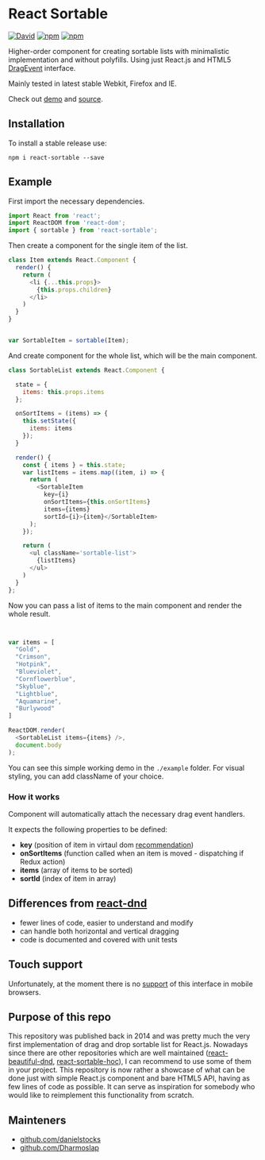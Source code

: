 # React Sortable


[![David](https://david-dm.org/danielstocks/react-sortable.svg)](https://david-dm.org/danielstocks/react-sortable)
[![npm](https://img.shields.io/npm/v/react-sortable.svg)](https://www.npmjs.com/package/react-sortable)
[![npm](https://img.shields.io/npm/dt/react-sortable.svg?maxAge=2592000)](https://www.npmjs.com/package/react-sortable)


Higher-order component for creating sortable lists with minimalistic implementation and without polyfills.
Using just React.js and HTML5 [DragEvent](https://developer.mozilla.org/en-US/docs/Web/API/DragEvent) interface.

Mainly tested in latest stable Webkit, Firefox and IE.

Check out [demo](http://webcloud.se/react-sortable) and [source](https://github.com/danielstocks/react-sortable/blob/master/src/SortableComposition.js).


## Installation

To install a stable release use:

`npm i react-sortable --save`

## Example

First import the necessary dependencies.

```js
import React from 'react';
import ReactDOM from 'react-dom';
import { sortable } from 'react-sortable';

```

Then create a component for the single item of the list.

```js
class Item extends React.Component {
  render() {
    return (
      <li {...this.props}>
        {this.props.children}
      </li>
    )
  }
}


var SortableItem = sortable(Item);

```

And create component for the whole list, which will be the main component.

```js
class SortableList extends React.Component {

  state = {
    items: this.props.items
  };

  onSortItems = (items) => {
    this.setState({
      items: items
    });
  }

  render() {
    const { items } = this.state;
    var listItems = items.map((item, i) => {
      return (
        <SortableItem
          key={i}
          onSortItems={this.onSortItems}
          items={items}
          sortId={i}>{item}</SortableItem>
      );
    });

    return (
      <ul className='sortable-list'>
        {listItems}
      </ul>
    )
  }
};

```

Now you can pass a list of items to the main component and render the whole result.

```js


var items = [
  "Gold",
  "Crimson",
  "Hotpink",
  "Blueviolet",
  "Cornflowerblue",
  "Skyblue",
  "Lightblue",
  "Aquamarine",
  "Burlywood"
]

ReactDOM.render(
  <SortableList items={items} />,
  document.body
);

```

You can see this simple working demo in the `./example` folder.
For visual styling, you can add className of your choice.

### How it works

Component will automatically attach the necessary drag event handlers.

It expects the following properties to be defined:

- **key** (position of item in virtaul dom [recommendation](http://facebook.github.io/react/docs/reconciliation.html#keys))       
- **onSortItems** (function called when an item is moved - dispatching if Redux action)
- **items** (array of items to be sorted)
- **sortId** (index of item in array)


## Differences from [react-dnd](http://gaearon.github.io/react-dnd/examples-sortable-simple.html)
- fewer lines of code, easier to understand and modify
- can handle both horizontal and vertical dragging
- code is documented and covered with unit tests

## Touch support

Unfortunately, at the moment there is no [support](https://developer.mozilla.org/en-US/docs/Web/API/DragEvent#Browser_compatibility) of this interface in mobile browsers. 

## Purpose of this repo

This repository was published back in 2014 and was pretty much the very first implementation of drag and drop sortable list for React.js. Nowadays since there are other repositories which are well maintained ([react-beautiful-dnd](https://github.com/atlassian/react-beautiful-dnd), [react-sortable-hoc](https://github.com/clauderic/react-sortable-hoc)), I can recommend to use some of them in your project. This repository is now rather a showcase of what can be done just with simple React.js component and bare HTML5 API, having as few lines of code as possible. It can serve as inspiration for somebody who would like to reimplement this functionality from scratch.

## Mainteners

* [github.com/danielstocks](https://github.com/danielstocks)
* [github.com/Dharmoslap](https://github.com/Dharmoslap)
